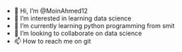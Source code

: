- 👋 Hi, I’m @MoinAhmed12
- 👀 I’m interested in learning data science
- 🌱 I’m currently learning python programming from smit
- 💞️ I’m looking to collaborate on data science
- 📫 How to reach me on git

<!---
MoinAhmed12/MoinAhmed12 is a ✨ special ✨ repository because its `README.md` (this file) appears on your GitHub profile.
You can click the Preview link to take a look at your changes.
--->
